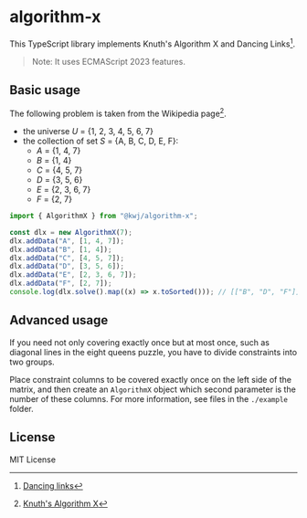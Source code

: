 # algorithm-x

This TypeScript library implements Knuth's Algorithm X and Dancing Links[^1].

> Note: It uses ECMAScript 2023 features.

## Basic usage

The following problem is taken from the Wikipedia page[^2].

- the universe _U_ = {1, 2, 3, 4, 5, 6, 7}
- the collection of set _S_ = {A, B, C, D, E, F}:
  - _A_ = {1, 4, 7}
  - _B_ = {1, 4}
  - _C_ = {4, 5, 7}
  - _D_ = {3, 5, 6}
  - _E_ = {2, 3, 6, 7}
  - _F_ = {2, 7}

```typescript
import { AlgorithmX } from "@kwj/algorithm-x";

const dlx = new AlgorithmX(7);
dlx.addData("A", [1, 4, 7]);
dlx.addData("B", [1, 4]);
dlx.addData("C", [4, 5, 7]);
dlx.addData("D", [3, 5, 6]);
dlx.addData("E", [2, 3, 6, 7]);
dlx.addData("F", [2, 7]);
console.log(dlx.solve().map((x) => x.toSorted())); // [["B", "D", "F"]]
```

## Advanced usage

If you need not only covering exactly once but at most once, such as diagonal
lines in the eight queens puzzle, you have to divide constraints into two
groups.

Place constraint columns to be covered exactly once on the left side of the
matrix, and then create an `AlgorithmX` object which second parameter is the
number of these columns. For more information, see files in the `./example`
folder.

## License

MIT License

[^1]: [Dancing links](https://arxiv.org/abs/cs/0011047)

[^2]: [Knuth's Algorithm X](https://en.wikipedia.org/wiki/Knuth%27s_Algorithm_X)
